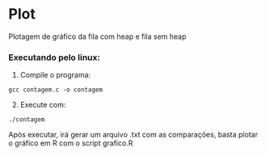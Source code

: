 # Plot
Plotagem de gráfico da fila com heap e fila sem heap

### Executando pelo linux:
1. Compile o programa:
```
gcc contagem.c -o contagem
```
2. Execute com:
```
./contagem
```
Após executar, irá gerar um arquivo .txt com as comparações, basta plotar o gráfico em R com o script grafico.R
